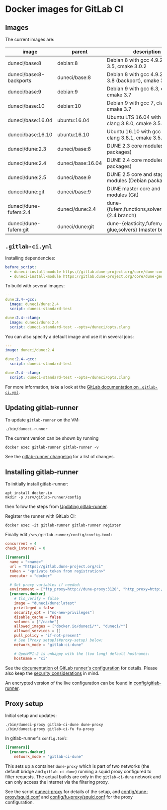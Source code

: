 Docker images for GitLab CI
===========================

Images
------

The current images are:

| image                    | parent            | description                                                |
|--------------------------|-------------------|------------------------------------------------------------|
| duneci/base:8            | debian:8          | Debian 8 with gcc 4.9.2, clang 3.5, cmake 3.0.2            |
| duneci/base:8-backports  | duneci/base:8     | Debian 8 with gcc 4.9.2, clang 3.8 (backport), cmake 3.0.2 |
| duneci/base:9            | debian:9          | Debian 9 with gcc 6.3, clang 3.8, cmake 3.7                |
| duneci/base:10           | debian:10         | Debian 9 with gcc 7, clang 4.0, cmake 3.7                  |
| duneci/base:16.04        | ubuntu:16.04      | Ubuntu LTS 16.04 with gcc 5.4.0, clang 3.8.0, cmake 3.5.1  |
| duneci/base:16.10        | ubuntu:16.10      | Ubuntu 16.10 with gcc 6.2.0, clang 3.8.1, cmake 3.5.2      |
| duneci/dune:2.3          | duneci/base:8     | DUNE 2.3 core modules (Debian packages)                    |
| duneci/dune:2.4          | duneci/base:16.04 | DUNE 2.4 core modules (Debian packages)                    |
| duneci/dune:2.5          | duneci/base:9     | DUNE 2.5 core and staging modules (Debian packages)        |
| duneci/dune:git          | duneci/base:9     | DUNE master core and staging modules (Git)                 |
| duneci/dune-fufem:2.4    | duneci/dune:2.4   | dune-{fufem,functions,solvers,typetree} (2.4 branch)       |
| duneci/dune-fufem:git    | duneci/dune:git   | dune-{elasticity,fufem,grid-glue,solvers} (master branch)  |

`.gitlab-ci.yml`
----------------

Installing dependencies:
```yaml
before_script:
  - duneci-install-module https://gitlab.dune-project.org/core/dune-common.git
  - duneci-install-module https://gitlab.dune-project.org/core/dune-geometry.git
```

To build with several images:
```yaml
---
dune:2.4--gcc:
  image: duneci/dune:2.4
  script: duneci-standard-test

dune:2.4--clang:
  image: duneci/dune:2.4
  script: duneci-standard-test --opts=/duneci/opts.clang
```

You can also specify a default image and use it in several jobs:

```yaml
---
image: duneci/dune:2.4

dune:2.4--gcc:
  script: duneci-standard-test

dune:2.4--clang:
  script: duneci-standard-test --opts=/duneci/opts.clang
```

For more information, take a look at the [GitLab documentation on `.gitlab-ci.yml`](https://docs.gitlab.com/ce/ci/yaml/README.html).

Updating gitlab-runner
----------------------

To update `gitlab-runner` on the VM:

```shell
./bin/duneci-runner
```

The current version can be shown by running

```shell
docker exec gitlab-runner gitlab-runner -v
```

See the [gitlab-runner changelog][] for a list of changes.

  [gitlab-runner changelog]: https://gitlab.com/gitlab-org/gitlab-ci-multi-runner/blob/master/CHANGELOG.md

Installing gitlab-runner
------------------------

To initially install gitlab-runner:

```shell
apt install docker.io
mkdir -p /srv/gitlab-runner/config
```
then follow the steps from [Updating gitlab-runner](#updating-gitlab-runner).

Register the runner with GitLab CI:
```shell
docker exec -it gitlab-runner gitlab-runner register
```

Finally edit `/srv/gitlab-runner/config/config.toml`:
```TOML
concurrent = 4
check_interval = 0

[[runners]]
  name = "<name>"
  url = "https://gitlab.dune-project.org/ci"
  token = "<private token from registration>"
  executor = "docker"

  # Set proxy variables if needed:
  environment = ["ftp_proxy=http://dune-proxy:3128", "http_proxy=http://dune-proxy:3128", "https_proxy=http://dune-proxy:3128", "no_proxy=127.0.0.1, localhost"]
  [runners.docker]
    # tls_verify = false
    image = "duneci/dune:latest"
    privileged = false
    security_opt = ["no-new-privileges"]
    disable_cache = false
    volumes = ["/cache"]
    allowed_images = ["docker.io/duneci/*", "duneci/*"]
    allowed_services = []
    pull_policy = "if-not-present"
    # See [Proxy setup](#proxy-setup) below:
    network_mode = "gitlab-ci-dune"

    # OpenMPI-2 is unhappy with the (too long) default hostnames:
    hostname = "ci"
```
See the [documentation of GitLab runner's configuration](https://docs.gitlab.com/runner/configuration/advanced-configuration.html) for details.
Please also keep the [security considerations](https://docs.gitlab.com/runner/security/index.html) in mind.

An encrypted version of the live configuration can be found in
[config/gitlab-runner](config/gitlab-runner).

Proxy setup
-----------

Initial setup and updates:
```shell
./bin/duneci-proxy gitlab-ci-dune dune-proxy
./bin/duneci-proxy gitlab-ci-fu fu-proxy
```

In gitlab-runner's `config.toml`:

```TOML
[[runners]]
  [runners.docker]
    network_mode = "gitlab-ci-dune"
```

This sets up a container `dune-proxy` which is part of two networks
(the default bridge and `gitlab-ci-dune`) running a squid proxy
configured to filter requests.  The actual builds are only in the
`gitlab-ci-dune` network and can only access the internet via the
filtering proxy.

See the script [duneci-proxy](bin/duneci-proxy) for details of the
setup, and [config/dune-proxy/squid.conf](config/dune-proxy/squid.conf)
and [config/fu-proxy/squid.conf](config/fu-proxy/squid.conf) for the proxy
configuration.
